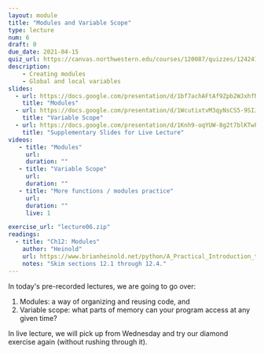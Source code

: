 ```yaml
---
layout: module
title: "Modules and Variable Scope"
type: lecture
num: 6
draft: 0
due_date: 2021-04-15
quiz_url: https://canvas.northwestern.edu/courses/120087/quizzes/124241
description:
    - Creating modules
    - Global and local variables
slides:
  - url: https://docs.google.com/presentation/d/1bf7achAFtAf9Zpb2WJxhfNAvOyWO9D-3bPt2UDnu_kE/edit?usp=sharing
    title: "Modules"
  - url: https://docs.google.com/presentation/d/1WcutixtvM3qyNsCS5-9SIJLHqTK2LKFKy8l2ZcnAn8U/edit?usp=sharing
    title: "Variable Scope"
  - url: https://docs.google.com/presentation/d/1Knh9-oqYUW-8g2t7blKTwFGRgIHNvG0YiSFnu6ndncE/edit?usp=sharing
    title: "Supplementary Slides for Live Lecture"
videos:
   - title: "Modules"
     url: 
     duration: ""
   - title: "Variable Scope"
     url: 
     duration: ""
   - title: "More functions / modules practice"
     url: 
     duration: ""
     live: 1

exercise_url: "lecture06.zip"
readings:
  - title: "Ch12: Modules"
    author: "Heinold"
    url: https://www.brianheinold.net/python/A_Practical_Introduction_to_Python_Programming_Heinold.pdf
    notes: "Skim sections 12.1 through 12.4."
---
```


In today's pre-recorded lectures, we are going to go over:
1. Modules: a way of organizing and reusing code, and
2. Variable scope: what parts of memory can your program access at any given time?

In live lecture, we will pick up from Wednesday and try our diamond exercise again (without rushing through it). 